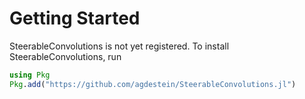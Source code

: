 # Getting Started

SteerableConvolutions is not yet registered.
To install SteerableConvolutions, run

```julia
using Pkg
Pkg.add("https://github.com/agdestein/SteerableConvolutions.jl")
```
